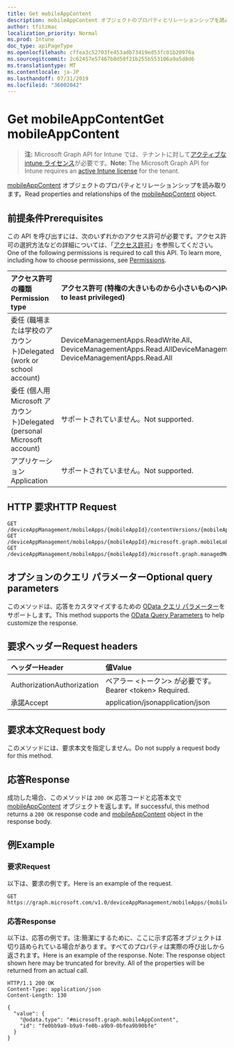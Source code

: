 ```yaml
---
title: Get mobileAppContent
description: mobileAppContent オブジェクトのプロパティとリレーションシップを読み取ります。
author: tfitzmac
localization_priority: Normal
ms.prod: Intune
doc_type: apiPageType
ms.openlocfilehash: cffea3c52703fe453adb73419ed53fc01b20970a
ms.sourcegitcommit: 2c62457e57467b8d50f21b255b553106a9a5d8d6
ms.translationtype: MT
ms.contentlocale: ja-JP
ms.lasthandoff: 07/31/2019
ms.locfileid: "36002042"
---
```

# <a name="get-mobileappcontent"></a><span data-ttu-id="6c6b9-103">Get mobileAppContent</span><span class="sxs-lookup"><span data-stu-id="6c6b9-103">Get mobileAppContent</span></span>

> <span data-ttu-id="6c6b9-104">**注:** Microsoft Graph API for Intune では、テナントに対して[アクティブな intune ライセンス](https://go.microsoft.com/fwlink/?linkid=839381)が必要です。</span><span class="sxs-lookup"><span data-stu-id="6c6b9-104">**Note:** The Microsoft Graph API for Intune requires an [active Intune license](https://go.microsoft.com/fwlink/?linkid=839381) for the tenant.</span></span>

<span data-ttu-id="6c6b9-105">[mobileAppContent](../resources/intune-apps-mobileappcontent.md) オブジェクトのプロパティとリレーションシップを読み取ります。</span><span class="sxs-lookup"><span data-stu-id="6c6b9-105">Read properties and relationships of the [mobileAppContent](../resources/intune-apps-mobileappcontent.md) object.</span></span>

## <a name="prerequisites"></a><span data-ttu-id="6c6b9-106">前提条件</span><span class="sxs-lookup"><span data-stu-id="6c6b9-106">Prerequisites</span></span>
<span data-ttu-id="6c6b9-p101">この API を呼び出すには、次のいずれかのアクセス許可が必要です。アクセス許可の選択方法などの詳細については、「[アクセス許可](/graph/permissions-reference)」を参照してください。</span><span class="sxs-lookup"><span data-stu-id="6c6b9-p101">One of the following permissions is required to call this API. To learn more, including how to choose permissions, see [Permissions](/graph/permissions-reference).</span></span>

|<span data-ttu-id="6c6b9-109">アクセス許可の種類</span><span class="sxs-lookup"><span data-stu-id="6c6b9-109">Permission type</span></span>|<span data-ttu-id="6c6b9-110">アクセス許可 (特権の大きいものから小さいものへ)</span><span class="sxs-lookup"><span data-stu-id="6c6b9-110">Permissions (from most to least privileged)</span></span>|
|:---|:---|
|<span data-ttu-id="6c6b9-111">委任 (職場または学校のアカウント)</span><span class="sxs-lookup"><span data-stu-id="6c6b9-111">Delegated (work or school account)</span></span>|<span data-ttu-id="6c6b9-112">DeviceManagementApps.ReadWrite.All、DeviceManagementApps.Read.All</span><span class="sxs-lookup"><span data-stu-id="6c6b9-112">DeviceManagementApps.ReadWrite.All, DeviceManagementApps.Read.All</span></span>|
|<span data-ttu-id="6c6b9-113">委任 (個人用 Microsoft アカウント)</span><span class="sxs-lookup"><span data-stu-id="6c6b9-113">Delegated (personal Microsoft account)</span></span>|<span data-ttu-id="6c6b9-114">サポートされていません。</span><span class="sxs-lookup"><span data-stu-id="6c6b9-114">Not supported.</span></span>|
|<span data-ttu-id="6c6b9-115">アプリケーション</span><span class="sxs-lookup"><span data-stu-id="6c6b9-115">Application</span></span>|<span data-ttu-id="6c6b9-116">サポートされていません。</span><span class="sxs-lookup"><span data-stu-id="6c6b9-116">Not supported.</span></span>|

## <a name="http-request"></a><span data-ttu-id="6c6b9-117">HTTP 要求</span><span class="sxs-lookup"><span data-stu-id="6c6b9-117">HTTP Request</span></span>
<!-- {
  "blockType": "ignored"
}
-->
``` http
GET /deviceAppManagement/mobileApps/{mobileAppId}/contentVersions/{mobileAppContentId}
GET /deviceAppManagement/mobileApps/{mobileAppId}/microsoft.graph.mobileLobApp/contentVersions/{mobileAppContentId}
GET /deviceAppManagement/mobileApps/{mobileAppId}/microsoft.graph.managedMobileLobApp/contentVersions/{mobileAppContentId}
```

## <a name="optional-query-parameters"></a><span data-ttu-id="6c6b9-118">オプションのクエリ パラメーター</span><span class="sxs-lookup"><span data-stu-id="6c6b9-118">Optional query parameters</span></span>
<span data-ttu-id="6c6b9-119">このメソッドは、応答をカスタマイズするための [OData クエリ パラメーター](https://docs.microsoft.com/en-us/graph/query-parameters)をサポートします。</span><span class="sxs-lookup"><span data-stu-id="6c6b9-119">This method supports the [OData Query Parameters](https://docs.microsoft.com/en-us/graph/query-parameters) to help customize the response.</span></span>

## <a name="request-headers"></a><span data-ttu-id="6c6b9-120">要求ヘッダー</span><span class="sxs-lookup"><span data-stu-id="6c6b9-120">Request headers</span></span>
|<span data-ttu-id="6c6b9-121">ヘッダー</span><span class="sxs-lookup"><span data-stu-id="6c6b9-121">Header</span></span>|<span data-ttu-id="6c6b9-122">値</span><span class="sxs-lookup"><span data-stu-id="6c6b9-122">Value</span></span>|
|:---|:---|
|<span data-ttu-id="6c6b9-123">Authorization</span><span class="sxs-lookup"><span data-stu-id="6c6b9-123">Authorization</span></span>|<span data-ttu-id="6c6b9-124">ベアラー &lt;トークン&gt; が必要です。</span><span class="sxs-lookup"><span data-stu-id="6c6b9-124">Bearer &lt;token&gt; Required.</span></span>|
|<span data-ttu-id="6c6b9-125">承諾</span><span class="sxs-lookup"><span data-stu-id="6c6b9-125">Accept</span></span>|<span data-ttu-id="6c6b9-126">application/json</span><span class="sxs-lookup"><span data-stu-id="6c6b9-126">application/json</span></span>|

## <a name="request-body"></a><span data-ttu-id="6c6b9-127">要求本文</span><span class="sxs-lookup"><span data-stu-id="6c6b9-127">Request body</span></span>
<span data-ttu-id="6c6b9-128">このメソッドには、要求本文を指定しません。</span><span class="sxs-lookup"><span data-stu-id="6c6b9-128">Do not supply a request body for this method.</span></span>

## <a name="response"></a><span data-ttu-id="6c6b9-129">応答</span><span class="sxs-lookup"><span data-stu-id="6c6b9-129">Response</span></span>
<span data-ttu-id="6c6b9-130">成功した場合、このメソッドは `200 OK` 応答コードと応答本文で [mobileAppContent](../resources/intune-apps-mobileappcontent.md) オブジェクトを返します。</span><span class="sxs-lookup"><span data-stu-id="6c6b9-130">If successful, this method returns a `200 OK` response code and [mobileAppContent](../resources/intune-apps-mobileappcontent.md) object in the response body.</span></span>

## <a name="example"></a><span data-ttu-id="6c6b9-131">例</span><span class="sxs-lookup"><span data-stu-id="6c6b9-131">Example</span></span>

### <a name="request"></a><span data-ttu-id="6c6b9-132">要求</span><span class="sxs-lookup"><span data-stu-id="6c6b9-132">Request</span></span>
<span data-ttu-id="6c6b9-133">以下は、要求の例です。</span><span class="sxs-lookup"><span data-stu-id="6c6b9-133">Here is an example of the request.</span></span>
``` http
GET https://graph.microsoft.com/v1.0/deviceAppManagement/mobileApps/{mobileAppId}/contentVersions/{mobileAppContentId}
```

### <a name="response"></a><span data-ttu-id="6c6b9-134">応答</span><span class="sxs-lookup"><span data-stu-id="6c6b9-134">Response</span></span>
<span data-ttu-id="6c6b9-p102">以下は、応答の例です。注:簡潔にするために、ここに示す応答オブジェクトは切り詰められている場合があります。すべてのプロパティは実際の呼び出しから返されます。</span><span class="sxs-lookup"><span data-stu-id="6c6b9-p102">Here is an example of the response. Note: The response object shown here may be truncated for brevity. All of the properties will be returned from an actual call.</span></span>
``` http
HTTP/1.1 200 OK
Content-Type: application/json
Content-Length: 130

{
  "value": {
    "@odata.type": "#microsoft.graph.mobileAppContent",
    "id": "fe0bb9a9-b9a9-fe0b-a9b9-0bfea9b90bfe"
  }
}
```



